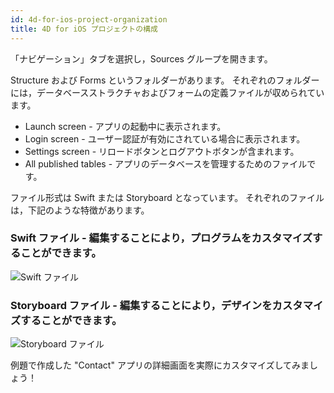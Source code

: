 ```yaml
---
id: 4d-for-ios-project-organization
title: 4D for iOS プロジェクトの構成
---
```


「ナビゲーション」タブを選択し，Sources グループを開きます。

Structure および Forms というフォルダーがあります。 それぞれのフォルダーには，データベースストラクチャおよびフォームの定義ファイルが収められています。

* Launch screen - アプリの起動中に表示されます。
* Login screen - ユーザー認証が有効にされている場合に表示されます。
* Settings screen - リロードボタンとログアウトボタンが含まれます。
* All published tables - アプリのデータベースを管理するためのファイルです。

ファイル形式は Swift または Storyboard となっています。 それぞれのファイルは，下記のような特徴があります。

### Swift ファイル - 編集することにより，プログラムをカスタマイズすることができます。

![Swift ファイル](assets/en/customize-with-xcode/swift-file-Xcode-4D-for-iOS.png)

### Storyboard ファイル - 編集することにより，デザインをカスタマイズすることができます。

![Storyboard ファイル](assets/en/customize-with-xcode/storyboard-file-Xcode-4D-for-iOS.png)

例題で作成した "Contact" アプリの詳細画面を実際にカスタマイズしてみましょう！